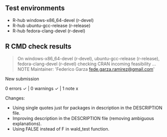 ## Test environments
- R-hub windows-x86_64-devel (r-devel)
- R-hub ubuntu-gcc-release (r-release)
- R-hub fedora-clang-devel (r-devel)

## R CMD check results 
> On windows-x86_64-devel (r-devel), ubuntu-gcc-release (r-release), fedora-clang-devel (r-devel)
  checking CRAN incoming feasibility ... NOTE
  Maintainer: 'Federico Garza <fede.garza.ramirez@gmail.com>'
  
  New submission

0 errors ✓ | 0 warnings ✓ | 1 note x

Changes:
- Using single quotes just for packages in description in the DESCRIPTION file. 
- Improving description in the DESCRIPTION file (removing ambiguous explanations).
- Using FALSE instead of F in wald_test function.
